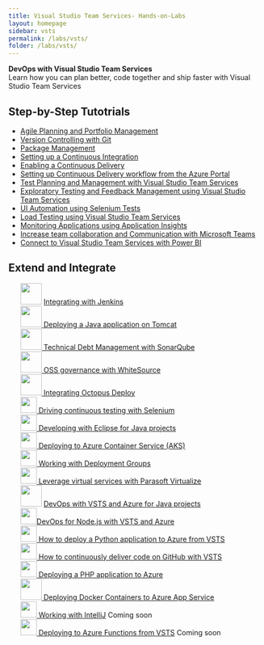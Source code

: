 ```yaml
---
title: Visual Studio Team Services- Hands-on-Labs 
layout: homepage
sidebar: vsts
permalink: /labs/vsts/
folder: /labs/vsts/
---
```


<div class="vstsMain">
<div class="productcolmain">
  <div class="pageheader">
             <b>DevOps with Visual Studio Team Services</b> </div>
     <div class="herotext2">       
             Learn how you can plan better, code together and ship faster with Visual Studio Team Services
  </div>
</div>
</div>

## Step-by-Step Tutotrials

<div class="lablist">
    <ul class="fa-ul">
       <li class="labslistitems"><i class="fa-li fa fa-book" style="color:  #002868;"></i> <a href="agile/">Agile Planning and Portfolio Management </a>    </li>
       <li class="labslistitems"><i class="fa-li fa fa-book" style="color:  #002868;"></i> <a href="git/">Version Controlling with Git  </a>    </li>
       <li class="labslistitems"><i class="fa-li fa fa-book" style="color:  #002868;"></i> <a href="packagemanagement/">Package Management</a> </li>
       <li class="labslistitems"><i class="fa-li fa fa-book" style="color:  #002868;"></i> <a href="continuousintegration/">Setting up a Continuous Integration</a> </li>
       <li class="labslistitems"><i class="fa-li fa fa-book" style="color:  #002868;"></i> <a href="continuousdeployment/">Enabling a Continuous Delivery</a> </li>
       <li class="labslistitems"><i class="fa-li fa fa-book" style="color:  #002868;"></i><a href="azurecd/">Setting up Continuous Delivery workflow from the Azure Portal</a> </li>
       <li class="labslistitems"><i class="fa-li fa fa-book" style="color:  #002868;"></i><a href="testmanagement/">Test Planning and Management with Visual Studio Team Services</a> </li>
       <li class="labslistitems"><i class="fa-li fa fa-book" style="color:  #002868;"></i><a href="exploratorytesting/">Exploratory Testing and Feedback Management using Visual Studio Team Services</a> </li>
       <li class="labslistitems"><i class="fa-li fa fa-book" style="color:  #002868;"></i><a href="selenium/">UI Automation using Selenium Tests</a> </li>
      <li class="labslistitems"><i class="fa-li fa fa-book" style="color:  #002868;"></i><a href="load/">Load Testing using Visual Studio Team Services</a> </li>
      <li class="labslistitems"><i class="fa-li fa fa-book" style="color:  #002868;"></i><a href="monitor/">Monitoring Applications using Application Insights</a> </li>
      <li class="labslistitems"><i class="fa-li fa fa-book" style="color:  #002868;"></i><a href="teams/">Increase team collaboration and Communication with Microsoft Teams</a> </li>
      <li class="labslistitems"><i class="fa-li fa fa-book" style="color:  #002868;"></i><a href="powerbi/">Connect to Visual Studio Team Services with Power BI</a> </li>
        </ul>
</div>

## Extend and Integrate

<div class="lablist">
        <ul style="list-style: none;">
          <li class="extendlabslist"> <img src="../vstsextend/images/jenkins.png" height="42" width="42"/> <a href="../vstsextend/jenkins/"> Integrating with Jenkins</a>    </li>
          <li class="extendlabslist"> <img src="../vstsextend/images/tomcat.png" height="42" width="42"/><a href="../vstsextend/tomcat/"> Deploying a Java application on Tomcat  </a>    </li>
          <li class="extendlabslist"> <img src="../vstsextend/images/sonarqube.png" height="42" width="42"/><a href="../vstsextend/sonarqube/"> Technical Debt Management with SonarQube</a> </li>
          <li class="extendlabslist"> <img src="../vstsextend/images/whitesource.png" height="42" width="42"/><a href="../vstsextend/WhiteSource/"> OSS governance with WhiteSource</a></li>
          <li class="extendlabslist"> <img src="../vstsextend/images/octopus.png" height="42" width="42"/><a href="../vstsextend/Octopus/"> Integrating Octopus Deploy</a></li>
          <li class="extendlabslist"> <img src="../vstsextend/images/selenium.png" height="32" width="32"/><a href="../vstsextend/Selenium/"> Driving continuous testing with Selenium</a></li>
           <li class="extendlabslist"> <img src="../vstsextend/images/eclipse.png" height="32" width="32"/><a href="../vstsextend/eclipse/"> Developing with Eclipse for Java projects</a></li>
          <li class="extendlabslist"> <img src="../vstsextend/images/azure.png" height="32" width="32" /><a href="../vstsextend/kubernetes/"> Deploying to Azure Container Service (AKS)</a></li>
          <li class="extendlabslist"> <img src="../vstsextend/images/azure.png" height="32" width="32" /><a href="../vstsextend/deploymentgroups/"> Working with Deployment Groups</a></li>
        <li class="extendlabslist"> <img src="../vstsextend/images/parasoft.png" height="32" width="32" /><a href="../vstsextend/parasoft/"> Leverage virtual services with Parasoft Virtualize</a></li>
          <li class="extendlabslist"> <img src="../vstsextend/images/logo_java.svg" height="42" width="42"/> <a href="../vstsextend/../java/"> DevOps with VSTS and Azure for Java projects  </a>    </li>
          <li class="extendlabslist"> <img src="../vstsextend/images/logo_nodejs.svg" height="32" width="32"/><a href="../vstsextend/../vsts/nodejs/">DevOps for Node.js with VSTS and Azure   </a>    </li>
          <li class="extendlabslist"> <img src="../vstsextend/images/python.png" height="32" width="32"/><a href="../vstsextend/python/"> How to deploy a Python application to Azure from VSTS</a></li>
          <li class="extendlabslist"> <img src="../vstsextend/images/github.png" height="32" width="32"/><a href="../vstsextend/github/"> How to continuously deliver code on GitHub with VSTS</a></li>
          <li class="extendlabslist"> <img src="../vstsextend/images/php.png" height="32" width="32"/><a href="../vstsextend/PHP/"> Deploying a PHP application to Azure</a></li>
          <li class="extendlabslist"> <img src="../vstsextend/images/docker.png" height="42" width="42"/><a href="../vstsextend/docker/"> Deploying Docker Containers to Azure App Service</a></li>
          <li class="extendlabslist"> <img src="../vstsextend/images/intellij.png" height="32" width="32"/><a href="../vstsextend/intelliJ/"> Working with IntelliJ</a> <span class="label label-success">Coming soon</span></li>
          <li class="extendlabslist"> <img src="../vstsextend/images/azure.png" height="32" width="32"><a href="../vstsextend/azurefunctions/"> Deploying to Azure Functions from VSTS</a> <span class="label label-success">Coming soon</span></li>
        </ul>
</div>
